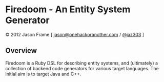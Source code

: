 # Firedoom - An Entity System Generator

&copy; 2012 Jason Frame [ [jason@onehackoranother.com](mailto:jason@onehackoranother.com) / [@jaz303](http://twitter.com/jaz303) ]

## Overview

Firedoom is a Ruby DSL for describing entity systems, and (ultimately) a collection of backend
code generators for various target languages. The initial aim is to target Java and C++.